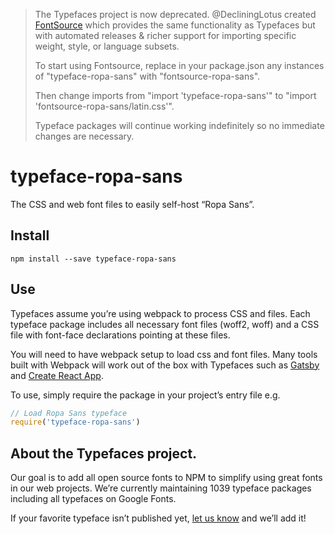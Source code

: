>The Typefaces project is now deprecated. @DecliningLotus created
[FontSource](https://github.com/fontsource/fontsource) which provides the
same functionality as Typefaces but with automated releases & richer
support for importing specific weight, style, or language subsets.
>
>To start using Fontsource, replace in your package.json any instances of
"typeface-ropa-sans" with "fontsource-ropa-sans".
>
> Then change imports from "import 'typeface-ropa-sans'" to "import 'fontsource-ropa-sans/latin.css'".
>
>Typeface packages will continue working indefinitely so no immediate
>changes are necessary.

# typeface-ropa-sans

The CSS and web font files to easily self-host “Ropa Sans”.

## Install

`npm install --save typeface-ropa-sans`

## Use

Typefaces assume you’re using webpack to process CSS and files. Each typeface
package includes all necessary font files (woff2, woff) and a CSS file with
font-face declarations pointing at these files.

You will need to have webpack setup to load css and font files. Many tools built
with Webpack will work out of the box with Typefaces such as [Gatsby](https://github.com/gatsbyjs/gatsby)
and [Create React App](https://github.com/facebookincubator/create-react-app).

To use, simply require the package in your project’s entry file e.g.

```javascript
// Load Ropa Sans typeface
require('typeface-ropa-sans')
```

## About the Typefaces project.

Our goal is to add all open source fonts to NPM to simplify using great fonts in
our web projects. We’re currently maintaining 1039 typeface packages
including all typefaces on Google Fonts.

If your favorite typeface isn’t published yet, [let us know](https://github.com/KyleAMathews/typefaces)
and we’ll add it!
